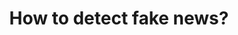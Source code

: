---
title: "How to detect fake news?"
categories:
  - Artificial intelligence
tags:
  - TF-IDF
  - NLP
  - MachineLearning
toc: true
toc_sticky: true
toc_label: "How to detect fake news?"
toc_icon: "news"
---